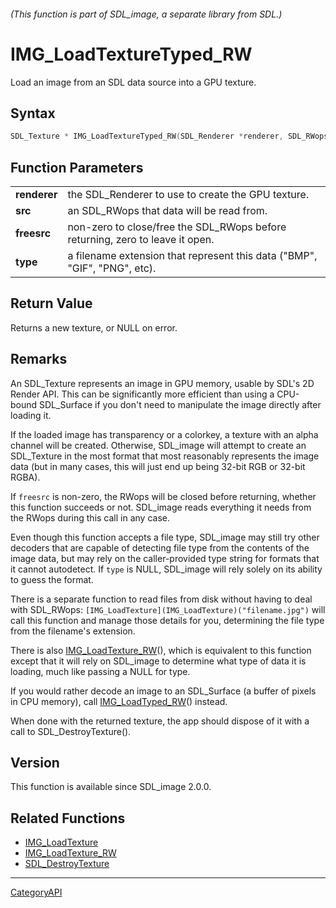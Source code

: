 ###### (This function is part of SDL_image, a separate library from SDL.)
# IMG_LoadTextureTyped_RW

Load an image from an SDL data source into a GPU texture.

## Syntax

```c
SDL_Texture * IMG_LoadTextureTyped_RW(SDL_Renderer *renderer, SDL_RWops *src, int freesrc, const char *type);

```

## Function Parameters

|                  |                                                                               |
| ---------------- | ----------------------------------------------------------------------------- |
| **renderer**     | the SDL_Renderer to use to create the GPU texture.                            |
| **src**          | an SDL_RWops that data will be read from.                                     |
| **freesrc**      | non-zero to close/free the SDL_RWops before returning, zero to leave it open. |
| **type**         | a filename extension that represent this data ("BMP", "GIF", "PNG", etc).     |

## Return Value

Returns a new texture, or NULL on error.

## Remarks

An SDL_Texture represents an image in GPU memory, usable by SDL's 2D Render
API. This can be significantly more efficient than using a CPU-bound
SDL_Surface if you don't need to manipulate the image directly after
loading it.

If the loaded image has transparency or a colorkey, a texture with an alpha
channel will be created. Otherwise, SDL_image will attempt to create an
SDL_Texture in the most format that most reasonably represents the image
data (but in many cases, this will just end up being 32-bit RGB or 32-bit
RGBA).

If `freesrc` is non-zero, the RWops will be closed before returning,
whether this function succeeds or not. SDL_image reads everything it needs
from the RWops during this call in any case.

Even though this function accepts a file type, SDL_image may still try
other decoders that are capable of detecting file type from the contents of
the image data, but may rely on the caller-provided type string for formats
that it cannot autodetect. If `type` is NULL, SDL_image will rely solely on
its ability to guess the format.

There is a separate function to read files from disk without having to deal
with SDL_RWops: `[IMG_LoadTexture](IMG_LoadTexture)("filename.jpg")` will
call this function and manage those details for you, determining the file
type from the filename's extension.

There is also [IMG_LoadTexture_RW](IMG_LoadTexture_RW)(), which is
equivalent to this function except that it will rely on SDL_image to
determine what type of data it is loading, much like passing a NULL for
type.

If you would rather decode an image to an SDL_Surface (a buffer of pixels
in CPU memory), call [IMG_LoadTyped_RW](IMG_LoadTyped_RW)() instead.

When done with the returned texture, the app should dispose of it with a
call to SDL_DestroyTexture().

## Version

This function is available since SDL_image 2.0.0.

## Related Functions

* [IMG_LoadTexture](IMG_LoadTexture)
* [IMG_LoadTexture_RW](IMG_LoadTexture_RW)
* [SDL_DestroyTexture](SDL_DestroyTexture)

----
[CategoryAPI](CategoryAPI)

